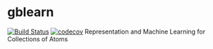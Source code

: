 # gblearn
[![Build Status](https://travis-ci.com/jayspendlove/gblearn-1.svg?branch=master)](https://travis-ci.com/jayspendlove/gblearn-1)
[![codecov](https://codecov.io/gh/jayspendlove/gblearn-1/branch/master/graph/badge.svg)](https://codecov.io/gh/jayspendlove/gblearn-1)
Representation and Machine Learning for Collections of Atoms 
